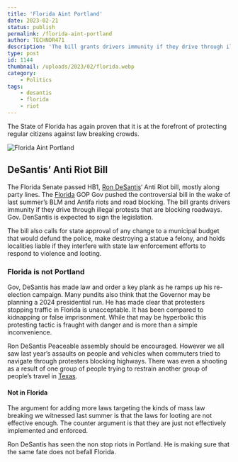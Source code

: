 ```yaml
---
title: 'Florida Aint Portland'
date: 2023-02-21
status: publish
permalink: /florida-aint-portland
author: TECHNOR471
description: 'The bill grants drivers immunity if they drive through illegal protests.'
type: post
id: 1144
thumbnail: /uploads/2023/02/florida.webp
category:
    - Politics
tags:
    - desantis
    - florida
    - riot
---
```


The State of Florida has again proven that it is at the forefront of protecting regular citizens against law breaking crowds.

![Florida Aint Portland](/uploads/2023/02/florida.webp)

## DeSantis’ Anti Riot Bill

The Florida Senate passed HB1, [Ron DeSantis](https://wlog.app/posts/ron-desantis-2024-gop-nominee.html)‘ Anti Riot bill, mostly along party lines. The [Florida](https://headlin3s.com/dateline/Florida) GOP Gov pushed the controversial bill in the wake of last summer’s BLM and Antifa riots and road blocking. The bill grants drivers immunity if they drive through illegal protests that are blocking roadways. Gov. DenSantis is expected to sign the legislation.

The bill also calls for state approval of any change to a municipal budget that would defund the police, make destroying a statue a felony, and holds localities liable if they interfere with state law enforcement efforts to respond to violence and looting.

### Florida is not Portland

Gov, DeSantis has made law and order a key plank as he ramps up his re-election campaign. Many pundits also think that the Governor may be planning a 2024 presidential run. He has made clear that protesters stopping traffic in Florida is unacceptable. It has been compared to kidnapping or false imprisonment. While that may be hyperbolic this protesting tactic is fraught with danger and is more than a simple inconvenience.


Ron DeSantis Peaceable assembly should be encouraged. However we all saw last year’s assaults on people and vehicles when commuters tried to navigate through protesters blocking highways. There was even a shooting as a result of one group of people trying to restrain another group of people’s travel in [Texas](https://headlin3s.com/dateline/Texas).

#### Not in Florida

The argument for adding more laws targeting the kinds of mass law breaking we witnessed last summer is that the laws for looting are not effective enough. The counter argument is that they are just not effectively implemented and enforced.

Ron DeSantis has seen the non stop riots in Portland. He is making sure that the same fate does not befall Florida.